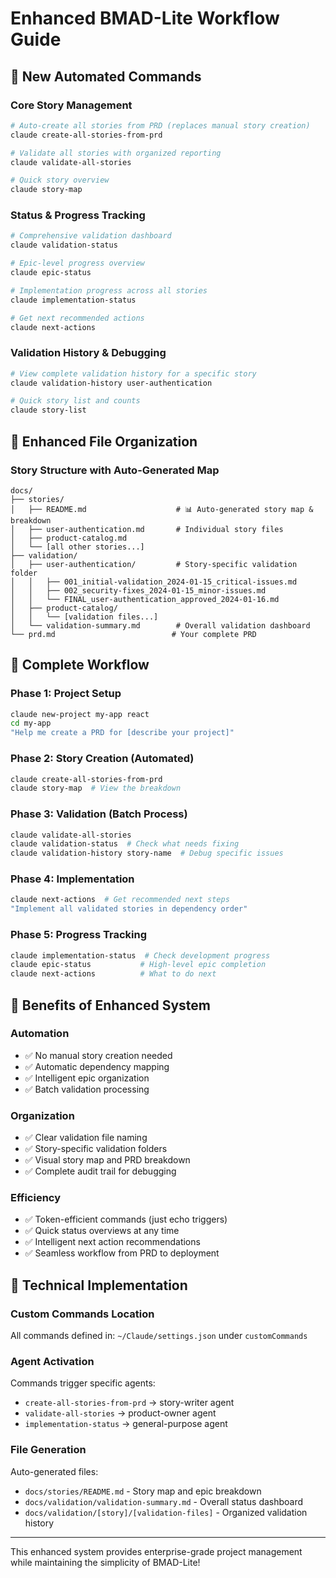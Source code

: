 # Enhanced BMAD-Lite Workflow Guide

## 🚀 New Automated Commands

### Core Story Management
```bash
# Auto-create all stories from PRD (replaces manual story creation)
claude create-all-stories-from-prd

# Validate all stories with organized reporting  
claude validate-all-stories

# Quick story overview
claude story-map
```

### Status & Progress Tracking
```bash
# Comprehensive validation dashboard
claude validation-status

# Epic-level progress overview
claude epic-status

# Implementation progress across all stories
claude implementation-status

# Get next recommended actions
claude next-actions
```

### Validation History & Debugging
```bash
# View complete validation history for a specific story
claude validation-history user-authentication

# Quick story list and counts
claude story-list
```

## 📁 Enhanced File Organization

### Story Structure with Auto-Generated Map
```
docs/
├── stories/
│   ├── README.md                    # 📊 Auto-generated story map & breakdown
│   ├── user-authentication.md       # Individual story files  
│   ├── product-catalog.md
│   └── [all other stories...]
├── validation/
│   ├── user-authentication/         # Story-specific validation folder
│   │   ├── 001_initial-validation_2024-01-15_critical-issues.md
│   │   ├── 002_security-fixes_2024-01-15_minor-issues.md  
│   │   └── FINAL_user-authentication_approved_2024-01-16.md
│   ├── product-catalog/
│   │   └── [validation files...]
│   └── validation-summary.md        # Overall validation dashboard
└── prd.md                          # Your complete PRD
```

## 🔄 Complete Workflow

### Phase 1: Project Setup
```bash
claude new-project my-app react
cd my-app
"Help me create a PRD for [describe your project]"
```

### Phase 2: Story Creation (Automated)
```bash
claude create-all-stories-from-prd
claude story-map  # View the breakdown
```

### Phase 3: Validation (Batch Process)  
```bash
claude validate-all-stories
claude validation-status  # Check what needs fixing
claude validation-history story-name  # Debug specific issues
```

### Phase 4: Implementation
```bash
claude next-actions  # Get recommended next steps
"Implement all validated stories in dependency order"
```

### Phase 5: Progress Tracking
```bash
claude implementation-status  # Check development progress
claude epic-status           # High-level epic completion
claude next-actions          # What to do next
```

## 🎯 Benefits of Enhanced System

### Automation
- ✅ No manual story creation needed
- ✅ Automatic dependency mapping  
- ✅ Intelligent epic organization
- ✅ Batch validation processing

### Organization  
- ✅ Clear validation file naming
- ✅ Story-specific validation folders
- ✅ Visual story map and PRD breakdown
- ✅ Complete audit trail for debugging

### Efficiency
- ✅ Token-efficient commands (just echo triggers)
- ✅ Quick status overviews at any time
- ✅ Intelligent next action recommendations
- ✅ Seamless workflow from PRD to deployment

## 🔧 Technical Implementation

### Custom Commands Location
All commands defined in: `~/Claude/settings.json` under `customCommands`

### Agent Activation
Commands trigger specific agents:
- `create-all-stories-from-prd` → story-writer agent
- `validate-all-stories` → product-owner agent  
- `implementation-status` → general-purpose agent

### File Generation
Auto-generated files:
- `docs/stories/README.md` - Story map and epic breakdown
- `docs/validation/validation-summary.md` - Overall status dashboard
- `docs/validation/[story]/[validation-files]` - Organized validation history

---
This enhanced system provides enterprise-grade project management while maintaining the simplicity of BMAD-Lite!